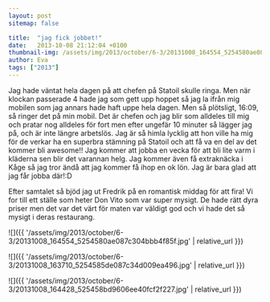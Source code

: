 ```yaml
---
layout: post
sitemap: false

title:  "jag fick jobbet!"
date:   2013-10-08 21:12:04 +0100
thumbnail-img: /assets/img/2013/october/6-3/20131008_164554_5254580ae087c304bbb4f85f.jpg
author: Eva
tags: ["2013"]
---
```


Jag hade väntat hela dagen på att chefen på Statoil skulle ringa. Men när klockan passerade 4 hade jag som gett upp hoppet så jag la ifrån mig mobilen som jag annars hade haft uppe hela dagen. Men så plötsligt,  16:09, så ringer det på min mobil. Det är chefen och jag blir som alldeles till mig och pratar nog alldeles för fort men efter ungefär 10 minuter så lägger jag på, och är inte längre arbetslös. Jag är så himla lycklig att hon ville ha mig för de verkar ha en superbra stämning på Statoil och att få va en del av det kommer bli awesome!! Jag kommer att jobba en vecka för att bli lite varm i kläderna sen blir det varannan helg. Jag kommer även få extraknäcka i Kåge så jag tror ändå att jag kommer få ihop en ok lön. Jag är bara glad att jag får jobba där!:D 

Efter samtalet så bjöd jag ut Fredrik på en romantisk middag för att fira!  Vi for till ett ställe som heter Don Vito som var super mysigt. De hade rätt dyra priser men det var det värt för maten var väldigt god och vi hade det så mysigt i deras restaurang.

![]({{ '/assets/img/2013/october/6-3/20131008_164554_5254580ae087c304bbb4f85f.jpg'  | relative_url }})

![]({{ '/assets/img/2013/october/6-3/20131008_163710_5254585de087c34d009ea496.jpg'  | relative_url }})

![]({{ '/assets/img/2013/october/6-3/20131008_164428_525458bd9606ee40fcf2f227.jpg'  | relative_url }})


